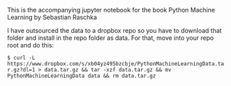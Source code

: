 This is the accompanying jupyter notebook for the book Python Machine Learning by Sebastian Raschka

I have outsourced the data to a dropbox repo so you have to download that folder and install in the repo folder as data. For that, move into your repo root and do this:

`$ curl -L https://www.dropbox.com/s/xb04yz495bzcbje/PythonMachineLearningData.tar.gz?dl=1 > data.tar.gz && tar -xzf data.tar.gz && mv PythonMachineLearningData data && rm data.tar.gz`




